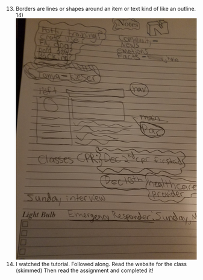 13) Borders are lines or shapes around an item or text kind of like an outline.
14)![Sketch](./image/Sketch.jpg)
15) I watched the tutorial. Followed along. Read the website for the class (skimmed) Then read the assignment and completed it!
